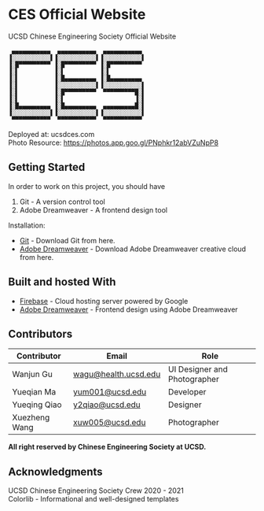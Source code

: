 # CES Official Website
UCSD Chinese Engineering Society Official Website

```
 ▄▄▄▄▄▄▄▄▄▄▄  ▄▄▄▄▄▄▄▄▄▄▄  ▄▄▄▄▄▄▄▄▄▄▄ 
▐░░░░░░░░░░░▌▐░░░░░░░░░░░▌▐░░░░░░░░░░░▌
▐░█▀▀▀▀▀▀▀▀▀ ▐░█▀▀▀▀▀▀▀▀▀ ▐░█▀▀▀▀▀▀▀▀▀ 
▐░▌          ▐░▌          ▐░▌          
▐░▌          ▐░█▄▄▄▄▄▄▄▄▄ ▐░█▄▄▄▄▄▄▄▄▄ 
▐░▌          ▐░░░░░░░░░░░▌▐░░░░░░░░░░░▌
▐░▌          ▐░█▀▀▀▀▀▀▀▀▀  ▀▀▀▀▀▀▀▀▀█░▌
▐░▌          ▐░▌                    ▐░▌
▐░█▄▄▄▄▄▄▄▄▄ ▐░█▄▄▄▄▄▄▄▄▄  ▄▄▄▄▄▄▄▄▄█░▌
▐░░░░░░░░░░░▌▐░░░░░░░░░░░▌▐░░░░░░░░░░░▌
 ▀▀▀▀▀▀▀▀▀▀▀  ▀▀▀▀▀▀▀▀▀▀▀  ▀▀▀▀▀▀▀▀▀▀▀                                             
```

Deployed at: ucsdces.com
<br>
Photo Resource: https://photos.app.goo.gl/PNphkr12abVZuNpP8
<br>

## Getting Started

In order to work on this project, you should have <br>

1. Git - A version control tool
2. Adobe Dreamweaver - A frontend design tool


Installation:
* [Git](https://git-scm.com/downloads) - Download Git from here.
* [Adobe Dreamweaver](https://www.adobe.com/creativecloud/catalog/desktop.html?gclid=EAIaIQobChMIgraun_ym4gIVDfDACh11vQJIEAAYASABEgIi6_D_BwE&sdid=JRSIX&mv=search&ef_id=EAIaIQobChMIgraun_ym4gIVDfDACh11vQJIEAAYASABEgIi6_D_BwE:G:s&s_kwcid=AL!3085!3!341341780238!e!!g!!adobe%20dreamweaver) - Download Adobe Dreamweaver creative cloud from here.

## Built and hosted With

* [Firebase](https://firebase.google.com/) - Cloud hosting server powered by Google
* [Adobe Dreamweaver](https://www.adobe.com/products/dreamweaver.html?sdid=KKQTJ&mv=search&ef_id=EAIaIQobChMIqvD6zfqm4gIVDtvACh04UQ-9EAAYASAAEgIbWvD_BwE:G:s&s_kwcid=AL!3085!3!341341780235!e!!g!!adobe%20dreamweaver&gclid=EAIaIQobChMIqvD6zfqm4gIVDtvACh04UQ-9EAAYASAAEgIbWvD_BwE) - Frontend design using Adobe Dreamweaver

## Contributors

| Contributor   | Email         | Role         |
| ------------- | ------------- |------------- |
| Wanjun Gu     | wagu@health.ucsd.edu | UI Designer and Photographer       |
| Yueqian Ma    | yum001@ucsd.edu     | Developer                          |
| Yueqing Qiao  | y2qiao@ucsd.edu     | Designer                           |
| Xuezheng Wang | xuw005@ucsd.edu     | Photographer                       |

**All right reserved by Chinese Engineering Society at UCSD.**

## Acknowledgments

UCSD Chinese Engineering Society Crew 2020 - 2021
<br>
Colorlib - Informational and well-designed templates